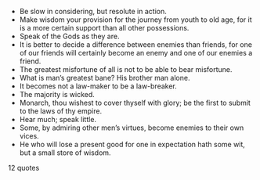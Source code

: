  - Be slow in considering, but resolute in action.
 - Make wisdom your provision for the journey from youth to old age, for it is a more certain support than all other possessions.
 - Speak of the Gods as they are.
 - It is better to decide a difference between enemies than friends, for one of our friends will certainly become an enemy and one of our enemies a friend.
 - The greatest misfortune of all is not to be able to bear misfortune.
 - What is man’s greatest bane? His brother man alone.
 - It becomes not a law-maker to be a law-breaker.
 - The majority is wicked.
 - Monarch, thou wishest to cover thyself with glory; be the first to submit to the laws of thy empire.
 - Hear much; speak little.
 - Some, by admiring other men’s virtues, become enemies to their own vices.
 - He who will lose a present good for one in expectation hath some wit, but a small store of wisdom.

12 quotes